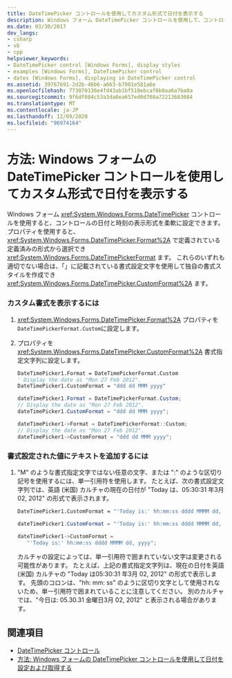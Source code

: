 ```yaml
---
title: DateTimePicker コントロールを使用してカスタム形式で日付を表示する
description: Windows フォーム DateTimePicker コントロールを使用して、コントロールの日付と時刻の表示形式を設定する方法について説明します。
ms.date: 03/30/2017
dev_langs:
- csharp
- vb
- cpp
helpviewer_keywords:
- DateTimePicker control [Windows Forms], display styles
- examples [Windows Forms], DateTimePicker control
- dates [Windows Forms], displaying in DateTimePicker control
ms.assetid: 39767691-2d2b-46b6-a663-b7901e581a6e
ms.openlocfilehash: 773070136e4fd43ab1bf510ebcaf6b0aa6a7ba8a
ms.sourcegitcommit: 9f6df084c53a3da0ea657ed0d708a72213683084
ms.translationtype: MT
ms.contentlocale: ja-JP
ms.lasthandoff: 12/09/2020
ms.locfileid: "96974164"
---
```

# <a name="how-to-display-a-date-in-a-custom-format-with-the-windows-forms-datetimepicker-control"></a>方法: Windows フォームの DateTimePicker コントロールを使用してカスタム形式で日付を表示する
Windows フォーム <xref:System.Windows.Forms.DateTimePicker> コントロールを使用すると、コントロールの日付と時刻の表示形式を柔軟に設定できます。 プロパティを使用すると、 <xref:System.Windows.Forms.DateTimePicker.Format%2A> で定義されている定義済みの形式から選択でき <xref:System.Windows.Forms.DateTimePickerFormat> ます。 これらのいずれも適切でない場合は、「」に記載されている書式設定文字を使用して独自の書式スタイルを作成でき <xref:System.Windows.Forms.DateTimePicker.CustomFormat%2A> ます。  
  
### <a name="to-display-a-custom-format"></a>カスタム書式を表示するには  
  
1. <xref:System.Windows.Forms.DateTimePicker.Format%2A> プロパティを `DateTimePickerFormat.Custom`に設定します。  
  
2. プロパティを <xref:System.Windows.Forms.DateTimePicker.CustomFormat%2A> 書式指定文字列に設定します。  
  
    ```vb  
    DateTimePicker1.Format = DateTimePickerFormat.Custom  
    ' Display the date as "Mon 27 Feb 2012".  
    DateTimePicker1.CustomFormat = "ddd dd MMM yyyy"  
    ```  
  
    ```csharp  
    dateTimePicker1.Format = DateTimePickerFormat.Custom;  
    // Display the date as "Mon 27 Feb 2012".  
    dateTimePicker1.CustomFormat = "ddd dd MMM yyyy";  
    ```  
  
    ```cpp  
    dateTimePicker1->Format = DateTimePickerFormat::Custom;  
    // Display the date as "Mon 27 Feb 2012".  
    dateTimePicker1->CustomFormat = "ddd dd MMM yyyy";  
    ```  
  
### <a name="to-add-text-to-the-formatted-value"></a>書式設定された値にテキストを追加するには  
  
1. "M" のような書式指定文字ではない任意の文字、または ":" のような区切り記号を使用するには、単一引用符を使用します。 たとえば、次の書式設定文字列では、英語 (米国) カルチャの現在の日付が "Today は、05:30:31 年3月 02, 2012" の形式で表示されます。  
  
    ```vb  
    DateTimePicker1.CustomFormat = "'Today is:' hh:mm:ss dddd MMMM dd, yyyy"  
    ```  
  
    ```csharp  
    dateTimePicker1.CustomFormat = "'Today is:' hh:mm:ss dddd MMMM dd, yyyy";  
    ```  
  
    ```cpp  
    dateTimePicker1->CustomFormat =  
       "'Today is:' hh:mm:ss dddd MMMM dd, yyyy";  
    ```  
  
     カルチャの設定によっては、単一引用符で囲まれていない文字は変更される可能性があります。 たとえば、上記の書式指定文字列は、現在の日付を英語 (米国) カルチャの "Today は05:30:31 年3月 02, 2012" の形式で表示します。 先頭のコロンは、"hh: mm: ss" のように区切り文字として使用されないため、単一引用符で囲まれていることに注意してください。 別のカルチャでは、"今日は: 05.30.31 金曜日3月 02, 2012" と表示される場合があります。  
  
## <a name="see-also"></a>関連項目

- [DateTimePicker コントロール](datetimepicker-control-windows-forms.md)
- [方法: Windows フォームの DateTimePicker コントロールを使用して日付を設定および取得する](how-to-set-and-return-dates-with-the-windows-forms-datetimepicker-control.md)
